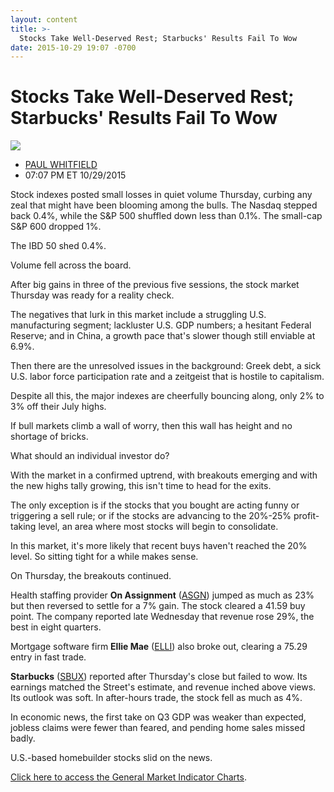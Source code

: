 ```yaml
---
layout: content
title: >-
  Stocks Take Well-Deserved Rest; Starbucks' Results Fail To Wow
date: 2015-10-29 19:07 -0700
---
```



Stocks Take Well-Deserved Rest; Starbucks' Results Fail To Wow
===============================================================


![](https://www.investors.com/wp-content/uploads/ibd-migrated-images/MPv_151030_635817297685053795.png)

* [PAUL WHITFIELD](https://www.investors.com/author/whitfieldp/ "Posts by PAUL WHITFIELD")
* 07:07 PM ET 10/29/2015




  

Stock indexes posted small losses in quiet volume Thursday, curbing any zeal that might have been blooming among the bulls. The Nasdaq stepped back 0.4%, while the S&P 500 shuffled down less than 0.1%. The small-cap S&P 600 dropped 1%.

  

The IBD 50 shed 0.4%.

  

Volume fell across the board.

  

After big gains in three of the previous five sessions, the stock market Thursday was ready for a reality check.

  

The negatives that lurk in this market include a struggling U.S. manufacturing segment; lackluster U.S. GDP numbers; a hesitant Federal Reserve; and in China, a growth pace that's slower though still enviable at 6.9%.

  

Then there are the unresolved issues in the background: Greek debt, a sick U.S. labor force participation rate and a zeitgeist that is hostile to capitalism.

  

Despite all this, the major indexes are cheerfully bouncing along, only 2% to 3% off their July highs.

  

If bull markets climb a wall of worry, then this wall has height and no shortage of bricks.

  

What should an individual investor do?

  

With the market in a confirmed uptrend, with breakouts emerging and with the new highs tally growing, this isn't time to head for the exits.

  

The only exception is if the stocks that you bought are acting funny or triggering a sell rule; or if the stocks are advancing to the 20%-25% profit-taking level, an area where most stocks will begin to consolidate.

  

In this market, it's more likely that recent buys haven't reached the 20% level. So sitting tight for a while makes sense.

  

On Thursday, the breakouts continued.

  

Health staffing provider **On Assignment** ([ASGN](https://research.investors.com/quote.aspx?symbol=ASGN)) jumped as much as 23% but then reversed to settle for a 7% gain. The stock cleared a 41.59 buy point. The company reported late Wednesday that revenue rose 29%, the best in eight quarters.

  

Mortgage software firm **Ellie Mae** ([ELLI](https://research.investors.com/quote.aspx?symbol=ELLI)) also broke out, clearing a 75.29 entry in fast trade.

  

**Starbucks** ([SBUX](https://research.investors.com/quote.aspx?symbol=SBUX)) reported after Thursday's close but failed to wow. Its earnings matched the Street's estimate, and revenue inched above views. Its outlook was soft. In after-hours trade, the stock fell as much as 4%.

  

In economic news, the first take on Q3 GDP was weaker than expected, jobless claims were fewer than feared, and pending home sales missed badly.

  

U.S.-based homebuilder stocks slid on the news.

  

[Click here to access the General Market Indicator Charts](https://www.investors.com/pdf/GMI_103015.pdf).




